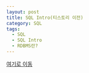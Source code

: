 ```yaml
---
layout: post
title: SQL Intro(티스토리 이전)
category: SQL
tags:
  - SQL
  - SQL Intro
  - RDBMS란?
---
```




[여기로 이동](https://lifetutorial.tistory.com/13)


